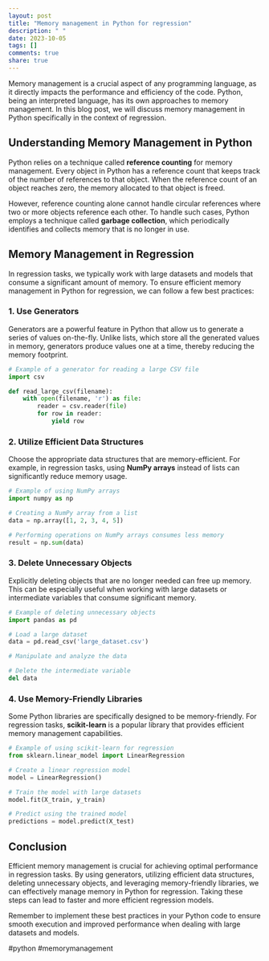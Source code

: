 ```yaml
---
layout: post
title: "Memory management in Python for regression"
description: " "
date: 2023-10-05
tags: []
comments: true
share: true
---
```


Memory management is a crucial aspect of any programming language, as it directly impacts the performance and efficiency of the code. Python, being an interpreted language, has its own approaches to memory management. In this blog post, we will discuss memory management in Python specifically in the context of regression.

## Understanding Memory Management in Python

Python relies on a technique called **reference counting** for memory management. Every object in Python has a reference count that keeps track of the number of references to that object. When the reference count of an object reaches zero, the memory allocated to that object is freed.

However, reference counting alone cannot handle circular references where two or more objects reference each other. To handle such cases, Python employs a technique called **garbage collection**, which periodically identifies and collects memory that is no longer in use.

## Memory Management in Regression

In regression tasks, we typically work with large datasets and models that consume a significant amount of memory. To ensure efficient memory management in Python for regression, we can follow a few best practices:

### 1. Use Generators

Generators are a powerful feature in Python that allow us to generate a series of values on-the-fly. Unlike lists, which store all the generated values in memory, generators produce values one at a time, thereby reducing the memory footprint.

```python
# Example of a generator for reading a large CSV file
import csv

def read_large_csv(filename):
    with open(filename, 'r') as file:
        reader = csv.reader(file)
        for row in reader:
            yield row
```

### 2. Utilize Efficient Data Structures

Choose the appropriate data structures that are memory-efficient. For example, in regression tasks, using **NumPy arrays** instead of lists can significantly reduce memory usage.

```python
# Example of using NumPy arrays
import numpy as np

# Creating a NumPy array from a list
data = np.array([1, 2, 3, 4, 5])

# Performing operations on NumPy arrays consumes less memory
result = np.sum(data)
```

### 3. Delete Unnecessary Objects

Explicitly deleting objects that are no longer needed can free up memory. This can be especially useful when working with large datasets or intermediate variables that consume significant memory.

```python
# Example of deleting unnecessary objects
import pandas as pd

# Load a large dataset
data = pd.read_csv('large_dataset.csv')

# Manipulate and analyze the data

# Delete the intermediate variable
del data
```

### 4. Use Memory-Friendly Libraries

Some Python libraries are specifically designed to be memory-friendly. For regression tasks, **scikit-learn** is a popular library that provides efficient memory management capabilities.

```python
# Example of using scikit-learn for regression
from sklearn.linear_model import LinearRegression

# Create a linear regression model
model = LinearRegression()

# Train the model with large datasets
model.fit(X_train, y_train)

# Predict using the trained model
predictions = model.predict(X_test)
```

## Conclusion

Efficient memory management is crucial for achieving optimal performance in regression tasks. By using generators, utilizing efficient data structures, deleting unnecessary objects, and leveraging memory-friendly libraries, we can effectively manage memory in Python for regression. Taking these steps can lead to faster and more efficient regression models.

Remember to implement these best practices in your Python code to ensure smooth execution and improved performance when dealing with large datasets and models.

#python #memorymanagement